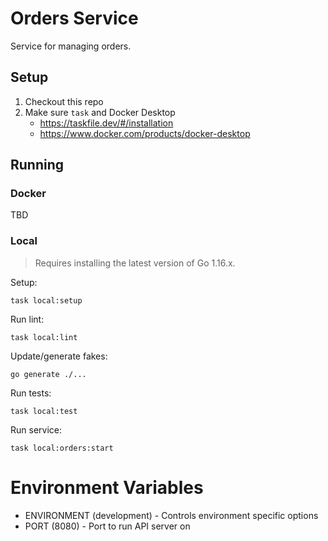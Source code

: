 # Orders Service

Service for managing orders.

## Setup 

1. Checkout this repo
2. Make sure `task` and Docker Desktop
    * https://taskfile.dev/#/installation
    * https://www.docker.com/products/docker-desktop

## Running 

### Docker

TBD

### Local

> Requires installing the latest version of Go 1.16.x.

Setup:
```
task local:setup
```

Run lint:
```
task local:lint
```

Update/generate fakes:
```
go generate ./...
```

Run tests:
```
task local:test
```

Run service:
```
task local:orders:start
```

# Environment Variables

* ENVIRONMENT (development) - Controls environment specific options
* PORT (8080) - Port to run API server on

